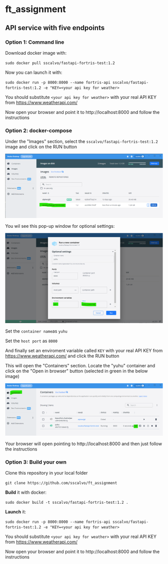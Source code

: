 # ft_assignment
## API service with five endpoints

### Option 1: Command line
Download docker image with:

`sudo docker pull sscalvo/fastapi-fortris-test:1.2`

Now you can launch it with:

`sudo docker run -p 8000:8000 --name fortris-api sscalvo/fastapi-fortris-test:1.2 -e "KEY=<your api key for weather>`

You should substitute `<your api key for weather>` with your real API KEY from  https://www.weatherapi.com/

Now open your browser and point it to http://localhost:8000 and follow the instructions

### Option 2: docker-compose

Under the "Images" section, select the `sscalvo/fastapi-fortris-test:1.2` image and click on the RUN button

![image](./img/launch_docker-compose.png)

You wil see this pop-up window for optional settings:

![image](./img/env_var_KEY.png)

Set the `container name`as `yuhu`

Set the `host port` as `8000`

And finally set an enviroment variable called `KEY` with your real API KEY from  https://www.weatherapi.com/ and click the RUN button

This will open the "Containers" section. Locate the "yuhu" container and click on the "Open in browser" button (selected in green in the below image)

![image](./img/run_container.png)

Your browser will open pointing to http://localhost:8000 and then just follow the instructions

### Option 3: Build your own

Clone this repository in your local folder

`git clone https://github.com/sscalvo/ft_assignment`

**Build** it with docker:

`sudo docker build -t sscalvo/fastapi-fortris-test:1.2 .`

**Launch** it:

`sudo docker run -p 8000:8000 --name fortris-api sscalvo/fastapi-fortris-test:1.2 -e "KEY=<your api key for weather>`

You should substitute `<your api key for weather>` with your real API KEY from  https://www.weatherapi.com/

Now open your browser and point it to http://localhost:8000 and follow the instructions





